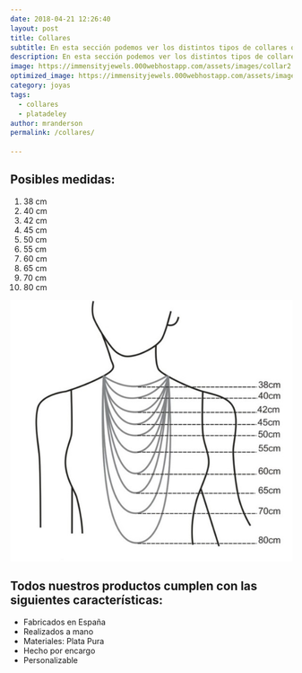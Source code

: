 ```yaml
---
date: 2018-04-21 12:26:40
layout: post
title: Collares
subtitle: En esta sección podemos ver los distintos tipos de collares que tenemos en stock actualmente
description: En esta sección podemos ver los distintos tipos de collares que tenemos en stock actualmente
image: https://immensityjewels.000webhostapp.com/assets/images/collar2.jpg
optimized_image: https://immensityjewels.000webhostapp.com/assets/images/collar2.jpg
category: joyas
tags:
  - collares
  - platadeley
author: mranderson
permalink: /collares/

---
```


## Posibles medidas:
1.  38 cm
2.  40 cm
3.  42 cm
4.  45 cm
5.  50 cm
6.  55 cm
7.  60 cm
8.  65 cm
9.  70 cm
10. 80 cm

<img class="img-rounded" src="/assets/img/uploads/medidas.jpg" alt="Thiago Rossener" width="1000">


## Todos nuestros productos cumplen con las siguientes características:

* Fabricados en España
* Realizados a mano
* Materiales: Plata Pura
* Hecho por encargo
* Personalizable


